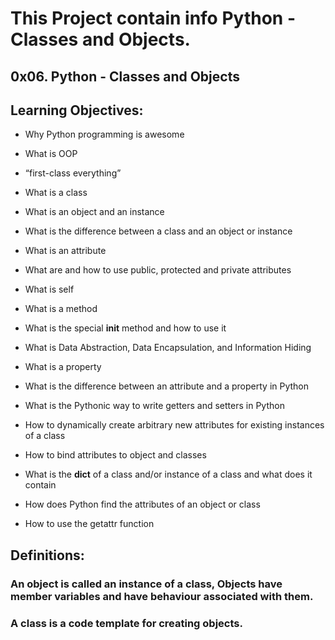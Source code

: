 # This Project contain info Python - Classes and Objects.

## 0x06. Python - Classes and Objects

## Learning Objectives:

- Why Python programming is awesome

- What is OOP

- “first-class everything”

- What is a class

- What is an object and an instance

- What is the difference between a class and an object or instance

- What is an attribute

- What are and how to use public, protected and private attributes

- What is self

- What is a method

- What is the special __init__ method and how to use it

- What is Data Abstraction, Data Encapsulation, and Information Hiding

- What is a property

- What is the difference between an attribute and a property in Python

- What is the Pythonic way to write getters and setters in Python

- How to dynamically create arbitrary new attributes for existing instances of a class

- How to bind attributes to object and classes

- What is the __dict__ of a class and/or instance of a class and what does it contain

- How does Python find the attributes of an object or class

- How to use the getattr function

## Definitions:

### An object is called an instance of a class, Objects have member variables and have behaviour associated with them.

### A class is a code template for creating objects.
